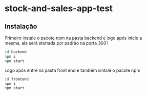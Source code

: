 # stock-and-sales-app-test


## Instalação

Primeiro instale o pacote npm na pasta backend e logo após inicie a mesma, ela será startada por padrão na porta 3001

```sh
cd backend
npm i
npm start
```

Logo após entre na pasta front end e também isntale o pacote npm

```sh
cd frontend
npm i
npm start
```
